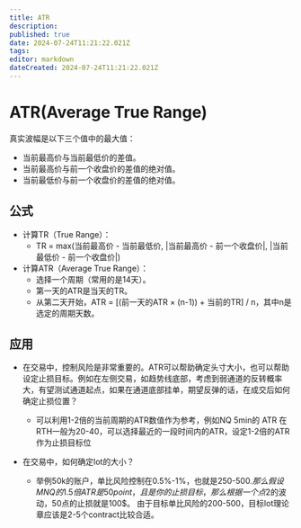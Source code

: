 ```yaml
---
title: ATR
description: 
published: true
date: 2024-07-24T11:21:22.021Z
tags: 
editor: markdown
dateCreated: 2024-07-24T11:21:22.021Z
---
```


# ATR(Average True Range)
真实波幅是以下三个值中的最大值：
* 当前最高价与当前最低价的差值。
* 当前最高价与前一个收盘价的差值的绝对值。
* 当前最低价与前一个收盘价的差值的绝对值。
## 公式
- 计算TR（True Range）：
	- TR = max(当前最高价 - 当前最低价, |当前最高价 - 前一个收盘价|, |当前最低价 - 前一个收盘价|)
- 计算ATR（Average True Range）：
	- 选择一个周期（常用的是14天）。
	- 第一天的ATR是当天的TR。
	- 从第二天开始，ATR = [(前一天的ATR × (n-1)) + 当前的TR] / n，其中n是选定的周期天数。
## 应用
- 在交易中，控制风险是非常重要的。ATR可以帮助确定头寸大小，也可以帮助设定止损目标。例如在左侧交易，如趋势线底部，考虑到弱通道的反转概率大，有望测试通道起点，如果在通道底部挂单，期望反弹的话，在成交后如何确定止损位置？ 
	- 可以利用1-2倍的当前周期的ATR数值作为参考，例如NQ 5min的 ATR 在 RTH一般为20-40，可以选择最近的一段时间内的ATR，设定1-2倍的ATR作为止损目标位
  
- 在交易中，如何确定lot的大小？
	- 举例50k的账户，单比风险控制在0.5%-1%，也就是250-500$. 那么假设MNQ的1.5倍ATR是50 point，且是你的止损目标，那么根据一个点2$的波动，50点的止损就是100$。 由于目标单比风险的200-500，目标lot理论章应该是2-5个contract比较合适。
